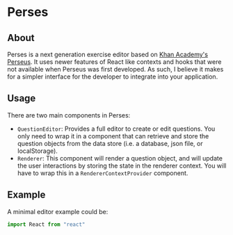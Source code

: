 # Perses

## About

Perses is a next generation exercise editor based on [Khan Academy's Perseus](https://github.com/Khan/perseus). It uses newer features of React like contexts and hooks that were not available when Perseus was first developed. As such, I believe it makes for a simpler interface for the developer to integrate into your application.

## Usage

There are two main components in Perses:

- `QuestionEditor`: Provides a full editor to create or edit questions. You only need to wrap it in a component that can retrieve and store the question objects from the data store (i.e. a database, json file, or localStorage).
- `Renderer`: This component will render a question object, and will update the user interactions by storing the state in the renderer context. You will have to wrap this in a `RendererContextProvider` component.

## Example

A minimal editor example could be:

```javascript
import React from "react"
```
